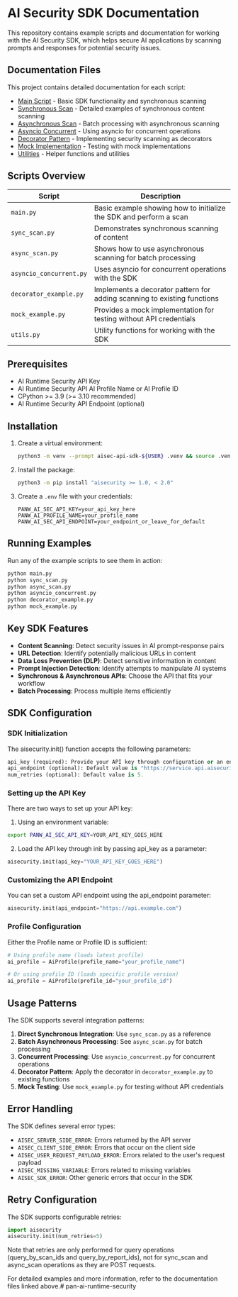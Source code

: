 # AI Security SDK Documentation

This repository contains example scripts and documentation for working with the AI Security SDK, which helps secure AI applications by scanning prompts and responses for potential security issues.

## Documentation Files

This project contains detailed documentation for each script:

- [Main Script](docs-main.md) - Basic SDK functionality and synchronous scanning
- [Synchronous Scan](docs-sync-scan.md) - Detailed examples of synchronous content scanning
- [Asynchronous Scan](docs-async-scan.md) - Batch processing with asynchronous scanning
- [Asyncio Concurrent](docs-asyncio-concurrent.md) - Using asyncio for concurrent operations
- [Decorator Pattern](docs-decorator-example.md) - Implementing security scanning as decorators
- [Mock Implementation](docs-mock-example.md) - Testing with mock implementations
- [Utilities](docs-utils.md) - Helper functions and utilities

## Scripts Overview

| Script | Description |
|--------|-------------|
| `main.py` | Basic example showing how to initialize the SDK and perform a scan |
| `sync_scan.py` | Demonstrates synchronous scanning of content |
| `async_scan.py` | Shows how to use asynchronous scanning for batch processing |
| `asyncio_concurrent.py` | Uses asyncio for concurrent operations with the SDK |
| `decorator_example.py` | Implements a decorator pattern for adding scanning to existing functions |
| `mock_example.py` | Provides a mock implementation for testing without API credentials |
| `utils.py` | Utility functions for working with the SDK |

## Prerequisites

* AI Runtime Security API Key
* AI Runtime Security API AI Profile Name or AI Profile ID
* CPython >= 3.9 (>= 3.10 recommended)
* AI Runtime Security API Endpoint (optional)

## Installation

1. Create a virtual environment:
   ```bash
   python3 -m venv --prompt aisec-api-sdk-${USER} .venv && source .venv/bin/activate
   ```

2. Install the package:
   ```bash
   python3 -m pip install "aisecurity >= 1.0, < 2.0"
   ```

3. Create a `.env` file with your credentials:
   ```
   PANW_AI_SEC_API_KEY=your_api_key_here
   PANW_AI_PROFILE_NAME=your_profile_name
   PANW_AI_SEC_API_ENDPOINT=your_endpoint_or_leave_for_default
   ```

## Running Examples

Run any of the example scripts to see them in action:

```bash
python main.py
python sync_scan.py
python async_scan.py
python asyncio_concurrent.py
python decorator_example.py
python mock_example.py
```

## Key SDK Features

- **Content Scanning**: Detect security issues in AI prompt-response pairs
- **URL Detection**: Identify potentially malicious URLs in content
- **Data Loss Prevention (DLP)**: Detect sensitive information in content
- **Prompt Injection Detection**: Identify attempts to manipulate AI systems
- **Synchronous & Asynchronous APIs**: Choose the API that fits your workflow
- **Batch Processing**: Process multiple items efficiently

## SDK Configuration

### SDK Initialization

The aisecurity.init() function accepts the following parameters:

```python
api_key (required): Provide your API key through configuration or an environment variable.
api_endpoint (optional): Default value is "https://service.api.aisecurity.paloaltonetworks.com"
num_retries (optional): Default value is 5.
```

### Setting up the API Key

There are two ways to set up your API key:

1. Using an environment variable:
```bash
export PANW_AI_SEC_API_KEY=YOUR_API_KEY_GOES_HERE
```

2. Load the API key through init by passing api_key as a parameter:
```python
aisecurity.init(api_key="YOUR_API_KEY_GOES_HERE")
```

### Customizing the API Endpoint

You can set a custom API endpoint using the api_endpoint parameter:
```python
aisecurity.init(api_endpoint="https://api.example.com")
```

### Profile Configuration

Either the Profile name or Profile ID is sufficient:
```python
# Using profile name (loads latest profile)
ai_profile = AiProfile(profile_name="your_profile_name")

# Or using profile ID (loads specific profile version)
ai_profile = AiProfile(profile_id="your_profile_id")
```

## Usage Patterns

The SDK supports several integration patterns:

1. **Direct Synchronous Integration**: Use `sync_scan.py` as a reference
2. **Batch Asynchronous Processing**: See `async_scan.py` for batch processing
3. **Concurrent Processing**: Use `asyncio_concurrent.py` for concurrent operations
4. **Decorator Pattern**: Apply the decorator in `decorator_example.py` to existing functions
5. **Mock Testing**: Use `mock_example.py` for testing without API credentials

## Error Handling

The SDK defines several error types:
- `AISEC_SERVER_SIDE_ERROR`: Errors returned by the API server
- `AISEC_CLIENT_SIDE_ERROR`: Errors that occur on the client side
- `AISEC_USER_REQUEST_PAYLOAD_ERROR`: Errors related to the user's request payload
- `AISEC_MISSING_VARIABLE`: Errors related to missing variables
- `AISEC_SDK_ERROR`: Other generic errors that occur in the SDK

## Retry Configuration

The SDK supports configurable retries:

```python
import aisecurity
aisecurity.init(num_retries=5)
```

Note that retries are only performed for query operations (query_by_scan_ids and query_by_report_ids), not for sync_scan and async_scan operations as they are POST requests.

For detailed examples and more information, refer to the documentation files linked above.# pan-ai-runtime-security
